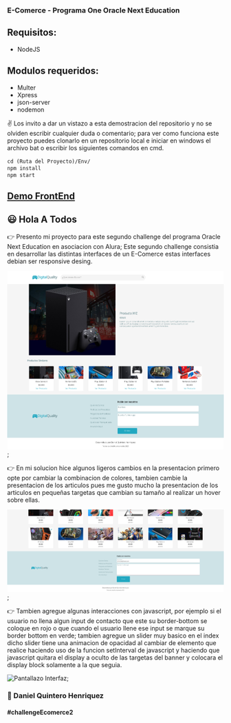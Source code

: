 ### E-Comerce - Programa One Oracle Next Education

## Requisitos:

- NodeJS
    
## Modulos requeridos:

- Multer
- Xpress
- json-server
- nodemon

:v: Los invito a dar un vistazo a esta demostracion del repositorio y no se olviden escribir cualquier duda o comentario; para ver como funciona este proyecto puedes clonarlo en un repositorio local e iniciar en windows el archivo bat o escribir los siguientes comandos en cmd.

```
cd (Ruta del Proyecto)/Env/
npm install
npm start
```

## [Demo FrontEnd](https://danielo27.github.io/E-Comerce-Alura-Challenge-Oracle-Next-Education--/)

## :smiley: Hola A Todos

:point_right: Presento mi proyecto para este segundo challenge del programa Oracle Next Education en asociacion con Alura; Este segundo challenge consistia en desarrollar las distintas interfaces de un E-Comerce estas interfaces debian ser responsive desing.

![Pantallazo Interfaz Vista Productos](./Demo__5.png);

:point_right: En mi solucion hice algunos ligeros cambios en la presentacion primero opte por cambiar la combinacion de colores, tambien cambie la presentacion de los articulos pues me gusto mucho la presentacion de los articulos en pequeñas targetas que cambian su tamaño al realizar un hover sobre ellas.

![Pantallazo Interfaz Contactanos](./Demo__2.png);

:point_right: Tambien agregue algunas interacciones con javascript, por ejemplo si el usuario no llena algun input de contacto que este su border-bottom se coloque en rojo o que cuando el usuario llene ese input se marque su border bottom en verde;
tambien agregue un slider muy basico en el index dicho slider tiene una animacion de opacidad al cambiar de elemento que realice haciendo uso de la funcion setInterval de javascript y haciendo que javascript quitara el display a oculto de las targetas del banner y colocara el display block solamente a la que seguia.

![Pantallazo Interfaz](./Demo.png);

### :muscle: Daniel Quintero Henriquez

#### #challengeEcomerce2
